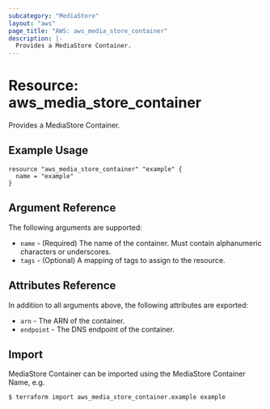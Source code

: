 ```yaml
---
subcategory: "MediaStore"
layout: "aws"
page_title: "AWS: aws_media_store_container"
description: |-
  Provides a MediaStore Container.
---
```


# Resource: aws_media_store_container

Provides a MediaStore Container.

## Example Usage

```hcl
resource "aws_media_store_container" "example" {
  name = "example"
}
```

## Argument Reference

The following arguments are supported:

* `name` - (Required) The name of the container. Must contain alphanumeric characters or underscores.
* `tags` - (Optional) A mapping of tags to assign to the resource.

## Attributes Reference

In addition to all arguments above, the following attributes are exported:

* `arn` - The ARN of the container.
* `endpoint` - The DNS endpoint of the container.

## Import

MediaStore Container can be imported using the MediaStore Container Name, e.g.

```
$ terraform import aws_media_store_container.example example
```
